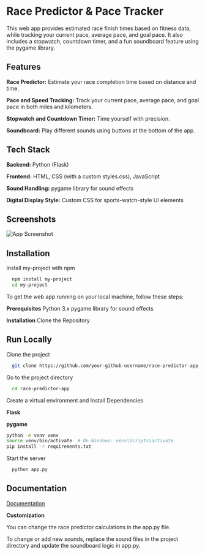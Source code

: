 
# Race Predictor & Pace Tracker

This web app provides estimated race finish times based on fitness data, while tracking your current pace, average pace, and goal pace. It also includes a stopwatch, countdown timer, and a fun soundboard feature using the pygame library.


## Features

**Race Predictor:** Estimate your race completion time based on distance and time.

**Pace and Speed Tracking:** Track your current pace, average pace, and goal pace in both miles and kilometers.

**Stopwatch and Countdown Timer:** Time yourself with precision.

**Soundboard:** Play different sounds using buttons at the bottom of the app.


## Tech Stack

**Backend:** Python (Flask)

**Frontend:** HTML, CSS (with a custom styles.css), JavaScript

**Sound Handling:** pygame library for sound effects

**Digital Display Style:** Custom CSS for sports-watch-style UI elements
## Screenshots

![App Screenshot](https://via.placeholder.com/468x300?text=App+Screenshot+Here)


## Installation

Install my-project with npm

```bash
  npm install my-project
  cd my-project
```


To get the web app running on your local machine, follow these steps:

**Prerequisites**
Python 3.x
pygame library for sound effects

**Installation**
Clone the Repository
## Run Locally

Clone the project

```bash
  git clone https://github.com/your-github-username/race-predictor-app.git

```

Go to the project directory

```bash
  cd race-predictor-app
```

Create a virtual environment and Install Dependencies

**Flask**

**pygame**

```bash
python -m venv venv
source venv/bin/activate  # On Windows: venv\Scripts\activate
pip install -r requirements.txt

```

Start the server

```bash
  python app.py
```


## Documentation

[Documentation](https://linktodocumentation)

**Customization**

You can change the race predictor calculations in the app.py file.

To change or add new sounds, replace the sound files in the project directory and update the soundboard logic in app.py.
